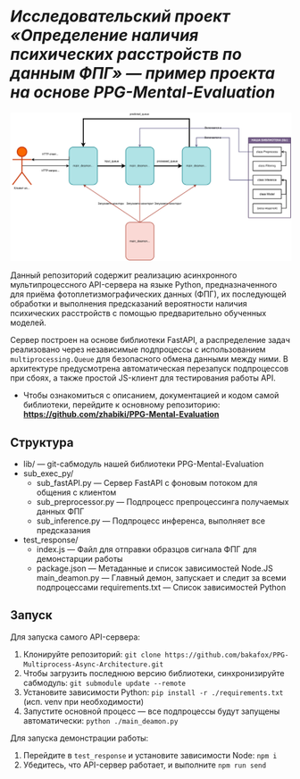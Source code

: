 # *Исследовательский проект «Определение наличия психических расстройств по данным ФПГ» — пример проекта на основе PPG-Mental-Evaluation*

![Диаграмма архитектуры проекта](README-DIAG.svg)


Данный репозиторий содержит реализацию асинхронного мультипроцессного API-сервера на языке Python, предназначенного для приёма фотоплетизмографических данных (ФПГ), их последующей обработки и выполнения предсказаний вероятности наличия психических расстройств с помощью предварительно обученных моделей.

Сервер построен на основе библиотеки FastAPI, а распределение задач реализовано через независимые подпроцессы с использованием `multiprocessing.Queue` для безопасного обмена данными между ними. В архитектуре предусмотрена автоматическая перезапуск подпроцессов при сбоях, а также простой JS-клиент для тестирования работы API.


- Чтобы ознакомиться с описанием, документацией и кодом самой библиотеки, перейдите к основному репозиторию: <br>**https://github.com/zhabiki/PPG-Mental-Evaluation**


## Структура

- lib/ — git-сабмодуль нашей библиотеки PPG-Mental-Evaluation
- sub_exec_py/
  - sub_fastAPI.py — Сервер FastAPI с фоновым потоком для общения с клиентом
  - sub_preprocessor.py — Подпроцесс препроцессинга получаемых данных ФПГ
  - sub_inference.py — Подпроцесс инференса, выполняет все предсказания
- test_response/
  - index.js — Файл для отправки образцов сигнала ФПГ для демонстарции работы
  - package.json — Метаданные и список зависимостей Node.JS
main_deamon.py — Главный демон, запускает и следит за всеми подпроцессами
requirements.txt — Список зависимостей Python


## Запуск

Для запуска самого API-сервера:
1. Клонируйте репозиторий: `git clone https://github.com/bakafox/PPG-Multiprocess-Async-Architecture.git`
2. Чтобы загрузить последнюю версию библиотеки, синхронизируйте сабмодуль: `git submodule update --remote`
3. Установите зависимости Python: `pip install -r ./requirements.txt` (исп. venv при необходимости)
4. Запустите основной процесс — все подпроцессы будут запущены автоматически: `python ./main_deamon.py`

Для запуска демонстрации работы:
1. Перейдите в `test_response` и установите зависимости Node: `npm i`
2. Убедитесь, что API-сервер работает, и выполните `npm run send`
